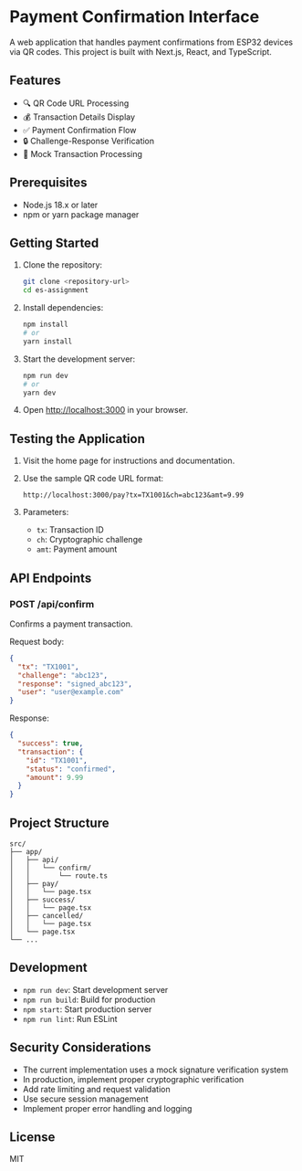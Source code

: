 # Payment Confirmation Interface

A web application that handles payment confirmations from ESP32 devices via QR codes. This project is built with Next.js, React, and TypeScript.

## Features

- 🔍 QR Code URL Processing
- 💰 Transaction Details Display
- ✅ Payment Confirmation Flow
- 🔒 Challenge-Response Verification
- 💼 Mock Transaction Processing

## Prerequisites

- Node.js 18.x or later
- npm or yarn package manager

## Getting Started

1. Clone the repository:
   ```bash
   git clone <repository-url>
   cd es-assignment
   ```

2. Install dependencies:
   ```bash
   npm install
   # or
   yarn install
   ```

3. Start the development server:
   ```bash
   npm run dev
   # or
   yarn dev
   ```

4. Open [http://localhost:3000](http://localhost:3000) in your browser.

## Testing the Application

1. Visit the home page for instructions and documentation.

2. Use the sample QR code URL format:
   ```
   http://localhost:3000/pay?tx=TX1001&ch=abc123&amt=9.99
   ```

3. Parameters:
   - `tx`: Transaction ID
   - `ch`: Cryptographic challenge
   - `amt`: Payment amount

## API Endpoints

### POST /api/confirm

Confirms a payment transaction.

Request body:
```json
{
  "tx": "TX1001",
  "challenge": "abc123",
  "response": "signed_abc123",
  "user": "user@example.com"
}
```

Response:
```json
{
  "success": true,
  "transaction": {
    "id": "TX1001",
    "status": "confirmed",
    "amount": 9.99
  }
}
```

## Project Structure

```
src/
├── app/
│   ├── api/
│   │   └── confirm/
│   │       └── route.ts
│   ├── pay/
│   │   └── page.tsx
│   ├── success/
│   │   └── page.tsx
│   ├── cancelled/
│   │   └── page.tsx
│   └── page.tsx
└── ...
```

## Development

- `npm run dev`: Start development server
- `npm run build`: Build for production
- `npm start`: Start production server
- `npm run lint`: Run ESLint

## Security Considerations

- The current implementation uses a mock signature verification system
- In production, implement proper cryptographic verification
- Add rate limiting and request validation
- Use secure session management
- Implement proper error handling and logging

## License

MIT
